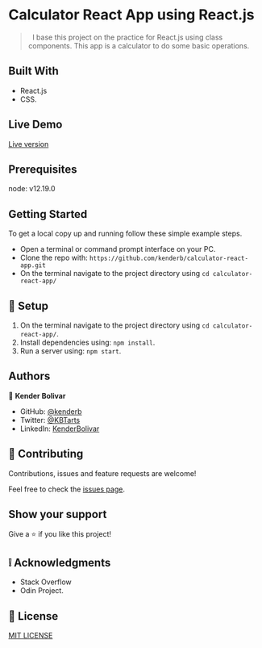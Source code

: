 # Calculator React App using React.js

>   I base this project on the practice for React.js using class components. This app is a calculator to do some basic operations.

## Built With

- React.js
- CSS.


## Live Demo

[Live version](https://agitated-boyd-01ad47.netlify.app/)

## Prerequisites

node: v12.19.0
## Getting Started
To get a local copy up and running follow these simple example steps.

- Open a terminal or command prompt interface on your PC.
- Clone the repo with: `https://github.com/kenderb/calculator-react-app.git`
- On the terminal navigate to the project directory using `cd calculator-react-app/`

## 📝 Setup

1. On the terminal navigate to the project directory using `cd calculator-react-app/`.
2. Install dependencies using: `npm install`.
2. Run a server using: `npm start`.


## Authors

👤 **Kender Bolivar**

- GitHub: [@kenderb](https://github.com/ken)
- Twitter: [@KBTarts](https://twitter.com/KBTarts )
- LinkedIn: [KenderBolivar](https://www.linkedin.com/in/kender-bolivar-1736086b/ )


## 🤝 Contributing

Contributions, issues and feature requests are welcome!

Feel free to check the [issues page](https://github.com/kenderb/calculator-react-app/issues).

## Show your support

Give a ⭐️ if you like this project!

## :grey_exclamation: Acknowledgments

- Stack Overflow
- Odin Project.

## 📝 License

[MIT LICENSE](LICENSE)
